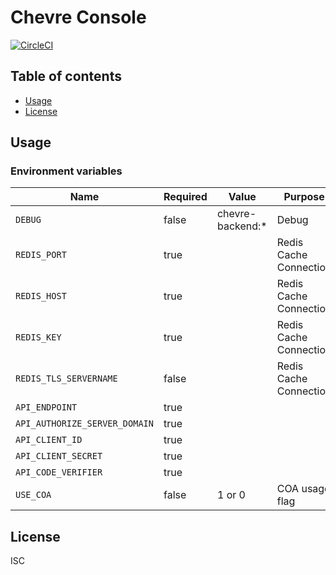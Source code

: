 # Chevre Console

[![CircleCI](https://circleci.com/gh/chevre-jp/backend.svg?style=svg)](https://circleci.com/gh/chevre-jp/backend)

## Table of contents

* [Usage](#usage)
* [License](#license)

## Usage

### Environment variables

| Name                          | Required | Value            | Purpose                |
| ----------------------------- | -------- | ---------------- | ---------------------- |
| `DEBUG`                       | false    | chevre-backend:* | Debug                  |
| `REDIS_PORT`                  | true     |                  | Redis Cache Connection |
| `REDIS_HOST`                  | true     |                  | Redis Cache Connection |
| `REDIS_KEY`                   | true     |                  | Redis Cache Connection |
| `REDIS_TLS_SERVERNAME`        | false    |                  | Redis Cache Connection |
| `API_ENDPOINT`                | true     |                  |                        |
| `API_AUTHORIZE_SERVER_DOMAIN` | true     |                  |                        |
| `API_CLIENT_ID`               | true     |                  |                        |
| `API_CLIENT_SECRET`           | true     |                  |                        |
| `API_CODE_VERIFIER`           | true     |                  |                        |
| `USE_COA`                     | false    | 1 or 0           | COA usage flag         |

## License

ISC
